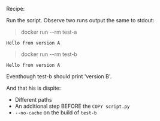Recipe:

Run the script. Observe two runs output the same to stdout:

> docker run --rm test-a

`Hello from version A`


> docker run --rm test-b

`Hello from version A`

Eventhough test-b should print 'version B'.

And that his is dispite:
- Different paths
- An additional step BEFORE the `COPY script.py`
- `--no-cache` on the build of `test-b`
